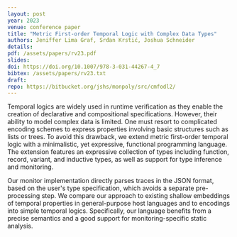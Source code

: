 ```yaml
---
layout: post
year: 2023
venue: conference paper
title: "Metric First-order Temporal Logic with Complex Data Types"
authors: Jeniffer Lima Graf, Srđan Krstić, Joshua Schneider
details:
pdf: /assets/papers/rv23.pdf
slides:
doi: https://doi.org/10.1007/978-3-031-44267-4_7
bibtex: /assets/papers/rv23.txt
draft:
repo: https://bitbucket.org/jshs/monpoly/src/cmfodl2/
---
```


Temporal logics are widely used in runtime verification as they enable the creation of declarative
and compositional specifications. However, their ability to model complex data is limited. One must
resort to complicated encoding schemes to express properties involving basic structures such as
lists or trees. To avoid this drawback, we extend metric first-order temporal logic with a
minimalistic, yet expressive, functional programming language. The extension features an expressive
collection of types including function, record, variant, and inductive types, as well as support for
type inference and monitoring.

Our monitor implementation directly parses traces in the JSON format, based on the user's type
specification, which avoids a separate pre-processing step. We compare our approach to existing
shallow embeddings of temporal properties in general-purpose host languages and to encodings into
simple temporal logics. Specifically, our language benefits from a precise semantics and a good
support for monitoring-specific static analysis. 